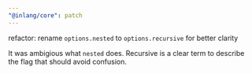 ```yaml
---
"@inlang/core": patch
---
```


refactor: rename `options.nested` to `options.recursive` for better clarity

It was ambigious what `nested` does. Recursive is a clear term to describe the flag that should avoid confusion.
